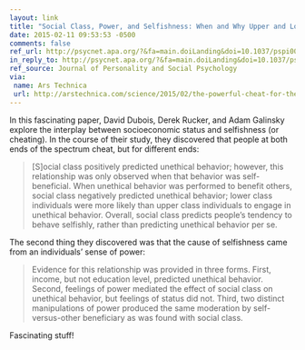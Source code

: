 ```yaml
---
layout: link
title: "Social Class, Power, and Selfishness: When and Why Upper and Lower Class Individuals Behave Unethically"
date: 2015-02-11 09:53:53 -0500
comments: false
ref_url: http://psycnet.apa.org/?&fa=main.doiLanding&doi=10.1037/pspi0000008
in_reply_to: http://psycnet.apa.org/?&fa=main.doiLanding&doi=10.1037/pspi0000008
ref_source: Journal of Personality and Social Psychology
via:
 name: Ars Technica
 url: http://arstechnica.com/science/2015/02/the-powerful-cheat-for-themselves-the-powerless-cheat-for-others/
---
```


In this fascinating paper, David Dubois, Derek Rucker, and Adam Galinsky explore the interplay between socioeconomic status and selfishness (or cheating). In the course of their study, they discovered that people at both ends of the spectrum cheat, but for different ends:

> [S]ocial class positively predicted unethical behavior; however, this relationship was only observed when that behavior was self-beneficial. When unethical behavior was performed to benefit others, social class negatively predicted unethical behavior; lower class individuals were more likely than upper class individuals to engage in unethical behavior. Overall, social class predicts people’s tendency to behave selfishly, rather than predicting unethical behavior per se.

The second thing they discovered was that the cause of selfishness came from an individuals’ sense of power:

> Evidence for this relationship was provided in three forms. First, income, but not education level, predicted unethical behavior. Second, feelings of power mediated the effect of social class on unethical behavior, but feelings of status did not. Third, two distinct manipulations of power produced the same moderation by self-versus-other beneficiary as was found with social class.

Fascinating stuff!